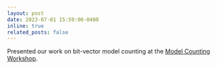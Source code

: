 ```yaml
---
layout: post
date: 2023-07-01 15:59:00-0400
inline: true
related_posts: false
---
```


Presented our work on bit-vector model counting at the [Model Counting Workshop](https://mccompetition.org/2023/mcw_description).
